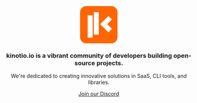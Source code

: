 <div align="center">
    <picture align="center" width="360">
        <img align="center" width="100" height="100" alt="The Kinotio logo." src="/profile/logo.svg">
    </picture>
</div>

<h3 align="center">kinotio.io is a vibrant community of developers building open-source projects.</h3>

<p align="center">We're dedicated to creating innovative solutions in SaaS, CLI tools, and libraries.</p>

<div align="center">

[Join our Discord](https://discord.gg/cskvbKQA)

</div>
